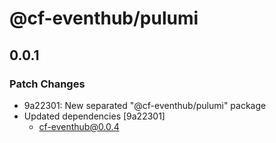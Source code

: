 # @cf-eventhub/pulumi

## 0.0.1

### Patch Changes

- 9a22301: New separated "@cf-eventhub/pulumi" package
- Updated dependencies [9a22301]
  - cf-eventhub@0.0.4
